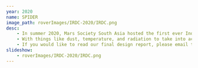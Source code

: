 ```yaml
---
year: 2020
name: SPIDER
image_path: roverImages/IRDC-2020/IRDC.png
desc:   
    - In summer 2020, Mars Society South Asia hosted the first ever Indian Rover Design Challenge.  This was a completely virtual design competition with the goal of designing a Mars-worthy rover.  A portion of our team woked over the course of 3 months to research the surface of Mars and apply the research to design a rover worthy of operating on the surface of the planet.  
    - With things like dust, temperature, and radiation to take into account, we have designed an enclosed chassis with pannel specfically designed to protect all key systems from dust and extreme temperatures.  We chose a rocker-bogey suspension to better handle the surface.  We have also revamped our servicing and science arm designs with new transimissions.  Our software team has designed a state machine to continually track the condition of the rover and autonomously adjust to dangers it may encounter during it's 15 sol mission.
    - If you would like to read our final design report, please email the team Public relations officer.  We are currently awaiting the results of the competition, and will update this page as soon as they are available.
slideshow: 
    - roverImages/IRDC-2020/IRDC.png
---
```

